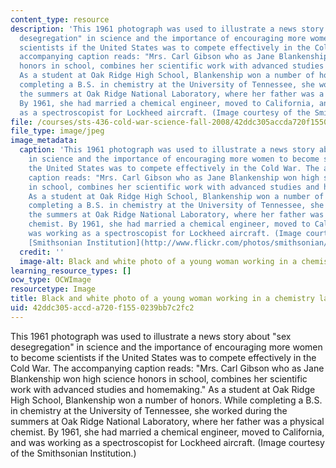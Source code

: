 ```yaml
---
content_type: resource
description: 'This 1961 photograph was used to illustrate a news story about "sex
  desegregation" in science and the importance of encouraging more women to become
  scientists if the United States was to compete effectively in the Cold War. The
  accompanying caption reads: "Mrs. Carl Gibson who as Jane Blankenship won high science
  honors in school, combines her scientific work with advanced studies and homemaking."
  As a student at Oak Ridge High School, Blankenship won a number of honors. While
  completing a B.S. in chemistry at the University of Tennessee, she worked during
  the summers at Oak Ridge National Laboratory, where her father was a physical chemist.
  By 1961, she had married a chemical engineer, moved to California, and was working
  as a spectroscopist for Lockheed aircraft. (Image courtesy of the Smithsonian Institution.)'
file: /courses/sts-436-cold-war-science-fall-2008/42ddc305accda720f1550239bb7c2fc2_sts-436f08.jpg
file_type: image/jpeg
image_metadata:
  caption: 'This 1961 photograph was used to illustrate a news story about "sex desegregation"
    in science and the importance of encouraging more women to become scientists if
    the United States was to compete effectively in the Cold War. The accompanying
    caption reads: "Mrs. Carl Gibson who as Jane Blankenship won high science honors
    in school, combines her scientific work with advanced studies and homemaking."
    As a student at Oak Ridge High School, Blankenship won a number of honors. While
    completing a B.S. in chemistry at the University of Tennessee, she worked during
    the summers at Oak Ridge National Laboratory, where her father was a physical
    chemist. By 1961, she had married a chemical engineer, moved to California, and
    was working as a spectroscopist for Lockheed aircraft. (Image courtesy of the
    [Smithsonian Institution](http://www.flickr.com/photos/smithsonian/3378193539/).)'
  credit: ''
  image-alt: Black and white photo of a young woman working in a chemistry lab.
learning_resource_types: []
ocw_type: OCWImage
resourcetype: Image
title: Black and white photo of a young woman working in a chemistry lab
uid: 42ddc305-accd-a720-f155-0239bb7c2fc2
---
```

This 1961 photograph was used to illustrate a news story about "sex desegregation" in science and the importance of encouraging more women to become scientists if the United States was to compete effectively in the Cold War. The accompanying caption reads: "Mrs. Carl Gibson who as Jane Blankenship won high science honors in school, combines her scientific work with advanced studies and homemaking." As a student at Oak Ridge High School, Blankenship won a number of honors. While completing a B.S. in chemistry at the University of Tennessee, she worked during the summers at Oak Ridge National Laboratory, where her father was a physical chemist. By 1961, she had married a chemical engineer, moved to California, and was working as a spectroscopist for Lockheed aircraft. (Image courtesy of the Smithsonian Institution.)

